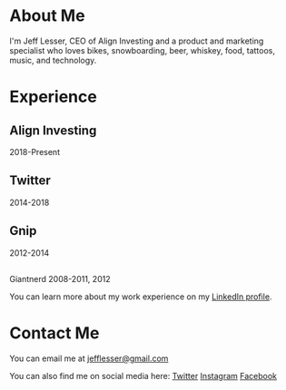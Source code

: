 # About Me
I'm Jeff Lesser, CEO of Align Investing and a product and marketing specialist who loves bikes, snowboarding, beer, whiskey, food, tattoos, music, and technology.

# Experience
## Align Investing
2018-Present

## Twitter
2014-2018

## Gnip
2012-2014

##
Giantnerd
2008-2011, 2012

You can learn more about my work experience on my [LinkedIn profile](https://www.linkedin.com/in/jefflesser/).

# Contact Me
You can email me at [jefflesser@gmail.com](mailto:jefflesser@gmail.com)

You can also find me on social media here:
[Twitter](https://twitter.com/jefflesser)
[Instagram](https://instagram.com/jefflesser)
[Facebook](https://facebook.com/jefflesser)
